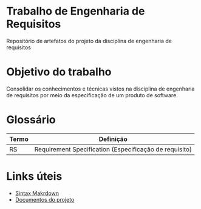 # Trabalho de Engenharia de Requisitos
Repositório de artefatos do projeto da disciplina de engenharia de requisitos

# Objetivo do trabalho
Consolidar os conhecimentos e técnicas vistos na disciplina de engenharia de requisitos por meio da especificação de um produto de software.

# Glossário
| Termo | Definição|
|-------|:--------:|
| RS| Requirement Specification (Especificação de requisito)|


# Links úteis
* [Sintax Makrdown](https://github.com/adam-p/markdown-here/wiki/Markdown-Cheatsheet#tables)
* [Documentos do projeto](/docs)
